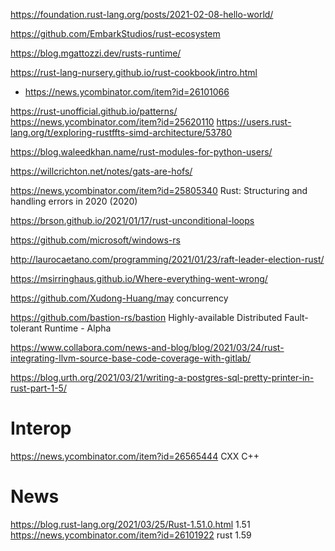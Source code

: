 https://foundation.rust-lang.org/posts/2021-02-08-hello-world/

https://github.com/EmbarkStudios/rust-ecosystem

https://blog.mgattozzi.dev/rusts-runtime/

https://rust-lang-nursery.github.io/rust-cookbook/intro.html
  * https://news.ycombinator.com/item?id=26101066

https://rust-unofficial.github.io/patterns/
https://news.ycombinator.com/item?id=25620110
https://users.rust-lang.org/t/exploring-rustffts-simd-architecture/53780

https://blog.waleedkhan.name/rust-modules-for-python-users/

https://willcrichton.net/notes/gats-are-hofs/

https://news.ycombinator.com/item?id=25805340 	Rust: Structuring and handling errors in 2020 (2020) 

https://brson.github.io/2021/01/17/rust-unconditional-loops

https://github.com/microsoft/windows-rs

http://laurocaetano.com/programming/2021/01/23/raft-leader-election-rust/

https://msirringhaus.github.io/Where-everything-went-wrong/

https://github.com/Xudong-Huang/may concurrency

https://github.com/bastion-rs/bastion Highly-available Distributed Fault-tolerant Runtime - Alpha

https://www.collabora.com/news-and-blog/blog/2021/03/24/rust-integrating-llvm-source-base-code-coverage-with-gitlab/

https://blog.urth.org/2021/03/21/writing-a-postgres-sql-pretty-printer-in-rust-part-1-5/

# Interop
https://news.ycombinator.com/item?id=26565444 CXX C++

# News
https://blog.rust-lang.org/2021/03/25/Rust-1.51.0.html 1.51
https://news.ycombinator.com/item?id=26101922 rust 1.59